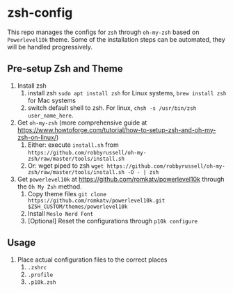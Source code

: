 # zsh-config
This repo manages the configs for `zsh` through `oh-my-zsh` based on `Powerlevel10k` theme. Some of the installation steps can be automated, they will be handled progressively.

## Pre-setup Zsh and Theme
1. Install zsh
	1. install zsh `sudo apt install zsh` for Linux systems, `brew install zsh` for Mac systems
	2. switch default shell to zsh. For linux, `chsh -s /usr/bin/zsh user_name_here`.
2. Get `oh-my-zsh` (more comprehensive guide at https://www.howtoforge.com/tutorial/how-to-setup-zsh-and-oh-my-zsh-on-linux/)
	1. Either: execute `install.sh` from `https://github.com/robbyrussell/oh-my-zsh/raw/master/tools/install.sh`
	2. Or: wget piped to zsh `wget https://github.com/robbyrussell/oh-my-zsh/raw/master/tools/install.sh -O - | zsh`
3. Get `powerlevel10k` at https://github.com/romkatv/powerlevel10k through the `Oh My Zsh` method.
	1. Copy theme files `git clone https://github.com/romkatv/powerlevel10k.git $ZSH_CUSTOM/themes/powerlevel10k`
	2. Install `Meslo Nerd Font`
	3. [Optional] Reset the configurations through `p10k configure`

## Usage
1. Place actual configuration files to the correct places
	1. `.zshrc`
	2. `.profile`
	3. `.p10k.zsh`
 
